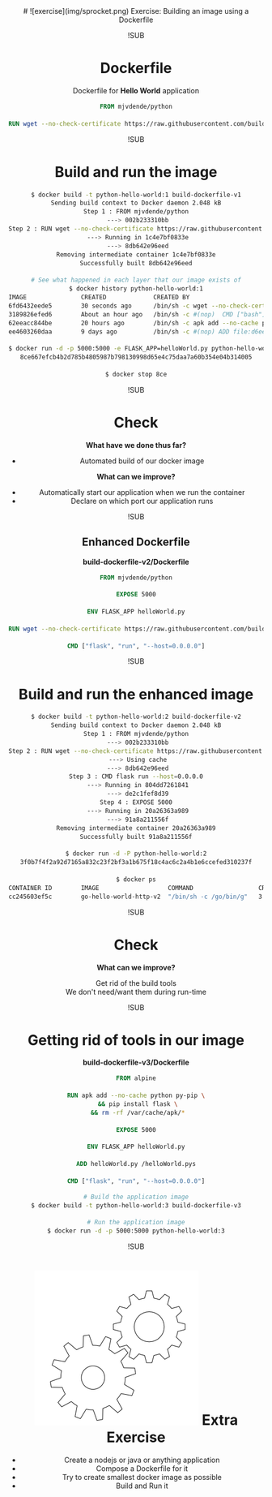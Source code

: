 <!-- .slide: data-background="#FB8033" -->
<center>
# ![exercise](img/sprocket.png) <!-- .element: style="width: 10%; height: auto;" class="noborder" --> Exercise: Building an image using a Dockerfile

!SUB
# Dockerfile

Dockerfile for **Hello World** application

```dockerfile
FROM mjvdende/python

RUN wget --no-check-certificate https://raw.githubusercontent.com/buildeleven/cd-with-docker/master/app/helloWorld.py
```


!SUB
# Build and run the image

```bash
$ docker build -t python-hello-world:1 build-dockerfile-v1
Sending build context to Docker daemon 2.048 kB
Step 1 : FROM mjvdende/python
 ---> 002b233310bb
Step 2 : RUN wget --no-check-certificate https://raw.githubusercontent.com/buildeleven/cd-with-docker/master/app/helloWorld.py
 ---> Running in 1c4e7bf0833e
 ---> 8db642e96eed
Removing intermediate container 1c4e7bf0833e
Successfully built 8db642e96eed

# See what happened in each layer that our image exists of
$ docker history python-hello-world:1
IMAGE               CREATED             CREATED BY                                      SIZE                COMMENT
6fd6432eede5        30 seconds ago      /bin/sh -c wget --no-check-certificate https:   289 B
3189826efed6        About an hour ago   /bin/sh -c #(nop)  CMD ["bash"]                 0 B
62eeacc844be        20 hours ago        /bin/sh -c apk add --no-cache python py-pip w   53.02 MB
ee4603260daa        9 days ago          /bin/sh -c #(nop) ADD file:d6ee3ba7a4d59b1619   4.803 MB

$ docker run -d -p 5000:5000 -e FLASK_APP=helloWorld.py python-hello-world:1 flask run --host=0.0.0.0
8ce667efcb4b2d785b4805987b798130998d65e4c75daa7a60b354e04b314005

$ docker stop 8ce
```

!SUB
# Check

**What have we done thus far?**
- Automated build of our docker image  <!-- .element: class="fragment" -->

**What can we improve?** <!-- .element: class="fragment" -->

- Automatically start our application when we run the container <!-- .element: class="fragment" -->
- Declare on which port our application runs <!-- .element: class="fragment" -->

!SUB
## Enhanced Dockerfile

**build-dockerfile-v2/Dockerfile**

```dockerfile
FROM mjvdende/python

EXPOSE 5000

ENV FLASK_APP helloWorld.py

RUN wget --no-check-certificate https://raw.githubusercontent.com/buildeleven/cd-with-docker/master/app/helloWorld.py

CMD ["flask", "run", "--host=0.0.0.0"]
```

!SUB
# Build and run the enhanced image
```bash
$ docker build -t python-hello-world:2 build-dockerfile-v2
Sending build context to Docker daemon 2.048 kB
Step 1 : FROM mjvdende/python
 ---> 002b233310bb
Step 2 : RUN wget --no-check-certificate https://raw.githubusercontent.com/buildeleven/cd-with-docker/master/app/helloWorld.py
 ---> Using cache
 ---> 8db642e96eed
Step 3 : CMD flask run --host=0.0.0.0
 ---> Running in 804dd7261841
 ---> de2c1fef8d39
Step 4 : EXPOSE 5000
 ---> Running in 20a26363a989
 ---> 91a8a211556f
Removing intermediate container 20a26363a989
Successfully built 91a8a211556f

$ docker run -d -P python-hello-world:2
3f0b7f4f2a92d7165a832c23f2bf3a1b675f18c4ac6c2a4b1e6ccefed310237f

$ docker ps
CONTAINER ID        IMAGE                   COMMAND                  CREATED             STATUS              PORTS                   NAMES
cc245603ef5c        go-hello-world-http-v2  "/bin/sh -c /go/bin/g"   3 seconds ago       Up 2 seconds        0.0.0.0:32768->80/tcp   desperate_jones
```

!SUB
# Check

**What can we improve?**

Get rid of the build tools <!-- .element: class="fragment" --> <br />
We don't need/want them during run-time

!SUB
# Getting rid of tools in our image

**build-dockerfile-v3/Dockerfile**

```dockerfile
FROM alpine

RUN apk add --no-cache python py-pip \
 && pip install flask \
 && rm -rf /var/cache/apk/*

EXPOSE 5000

ENV FLASK_APP helloWorld.py

ADD helloWorld.py /helloWorld.pys

CMD ["flask", "run", "--host=0.0.0.0"]
```

```bash
# Build the application image
$ docker build -t python-hello-world:3 build-dockerfile-v3

# Run the application image
$ docker run -d -p 5000:5000 python-hello-world:3
```

!SUB
# ![exercise](img/sprocket.png) <!-- .element: style="width: 10%; height: auto;" class="noborder" --> Extra Exercise

- Create a nodejs or java or anything application
- Compose a Dockerfile for it
- Try to create smallest docker image as possible
- Build and Run it
